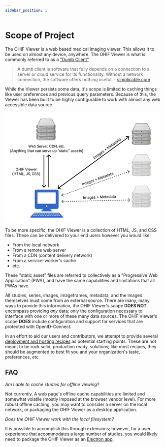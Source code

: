```yaml
---
sidebar_position: 1
---
```

# Scope of Project

The OHIF Viewer is a web based medical imaging viewer. This allows it to be used
on almost any device, anywhere. The OHIF Viewer is what is commonly referred to
as a ["Dumb Client"][simplicable]

> A dumb client is software that fully depends on a connection to a server or
> cloud service for its functionality. Without a network connection, the
> software offers nothing useful. - [simplicable.com][simplicable]

While the Viewer persists some data, it's scope is limited to caching things
like user preferences and previous query parameters. Because of this, the Viewer
has been built to be highly configurable to work with almost any web accessible
data source.

![scope-of-project diagram](./../assets/img/scope-of-project.png)

To be more specific, the OHIF Viewer is a collection of HTML, JS, and CSS files.
These can be delivered to your end users however you would like:

- From the local network
- From a remote web server
- From a CDN (content delivery network)
- From a service-worker's cache
- etc.

These "static asset" files are referred to collectively as a "Progressive Web
Application" (PWA), and have the same capabilities and limitations that all PWAs
have.

All studies, series, images, imageframes, metadata, and the images themselves
must come from an external source. There are many, many ways to provide this
information, the OHIF Viewer's scope **DOES NOT** encompass providing _any_
data; only the configuration necessary to interface with one or more of these
many data sources. The OHIF Viewer's scope **DOES** include configuration and
support for services that are protected with OpenID-Connect.

In an effort to aid our users and contributors, we attempt to provide several
[deployment and hosting recipes](../deployment/index.md) as potential starting
points. These are not meant to be rock solid, production ready, solutions; like
most recipes, they should be augmented to best fit you and your organization's
taste, preferences, etc.

## FAQ

_Am I able to cache studies for offline viewing?_

Not currently. A web page's offline cache capabilities are limited and somewhat
volatile (mostly imposed at the browser vendor level). For more robust offline
caching, you may want to consider a server on the local network, or packaging
the OHIF Viewer as a desktop application.

_Does the OHIF Viewer work with the local filesystem?_

It is possible to accomplish this through extensions; however, for a user
experience that accommodates a large number of studies, you would likely need to
package the OHIF Viewer as an [Electron app][electron].

<!--
  Links
  -->

<!-- prettier-ignore-start -->
[simplicable]: https://simplicable.com/new/dumb-client
[electron]: https://electronjs.org/
<!-- prettier-ignore-end -->

